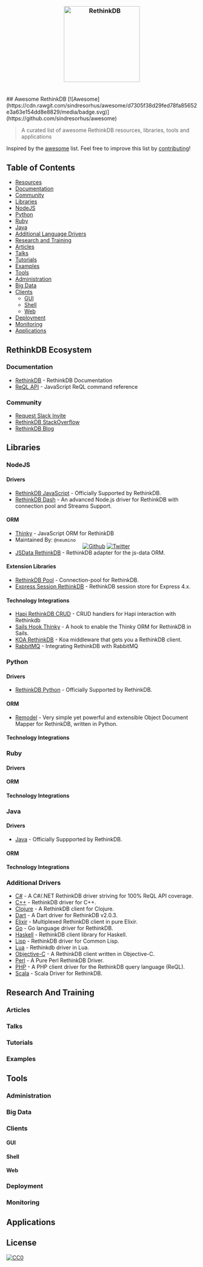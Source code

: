 <h3 align="center">
	<br>
	<img width="200" src="https://github.com/d3viant0ne/awesome-rethinkdb/blob/master/media/rethinkdb.jpg" alt="RethinkDB">
	<br>
	<br>
</h3>
## Awesome RethinkDB [![Awesome](https://cdn.rawgit.com/sindresorhus/awesome/d7305f38d29fed78fa85652e3a63e154dd8e8829/media/badge.svg)](https://github.com/sindresorhus/awesome)

> A curated list of awesome RethinkDB resources, libraries, tools and applications

Inspired by the [awesome](https://github.com/sindresorhus/awesome) list. Feel free to improve this list by [contributing](CONTRIBUTING.md)!

## Table of Contents
 - [Resources](#resources)
  - [Documentation](#documentation)
  - [Community](#community)
 - [Libraries](#libraries)
  - [NodeJS](#nodejs)
  - [Python](#python)
  - [Ruby](#ruby)
  - [Java](#java)
  - [Additional Language Drivers](#additional-drivers)
 - [Research and Training](#research-and-training)
  - [Articles](#articles)
  - [Talks](#talks)
  - [Tutorials](#tutorials)
  - [Examples](#examples)
 - [Tools](#tools)
  - [Administration](#administration)
  - [Big Data](#big-data)
  - [Clients](#clients)
    - [GUI](#gui)
    - [Shell](#shell)
    - [Web](#web)
  - [Deployment](#deployment)
  - [Monitoring](#monitoring)
 - [Applications](#applications)

## RethinkDB Ecosystem
### Documentation

- [RethinkDB](http://rethinkdb.com/docs/) - RethinkDB Documentation
- [ReQL API](http://rethinkdb.com/api/javascript/) - JavaScript ReQL command reference

### Community

- [Request Slack Invite](http://slack.rethinkdb.com/)
- [RethinkDB StackOverflow](http://stackoverflow.com/tags/rethinkdb)
- [RethinkDB Blog](https://www.rethinkdb.com/blog/)


## Libraries
### NodeJS
#### Drivers

- [RethinkDB JavaScript](https://www.rethinkdb.com/docs/install-drivers/javascript/) - Officially Supported by RethinkDB.
- [RethinkDB Dash](https://github.com/neumino/rethinkdbdash) - An advanced Node.js driver for RethinkDB with connection pool and Streams Support.

#### ORM

- [Thinky](https://github.com/neumino/thinky) - JavaScript ORM for RethinkDB
 - Maintained By: `@neumino` <div align="center">[![Github](https://github.com/encharm/Font-Awesome-SVG-PNG/blob/master/black/png/24/github.png)](https://github.com/neumino) [![Twitter](https://github.com/encharm/Font-Awesome-SVG-PNG/blob/master/black/png/24/twitter.png)](https://twitter.com/neumino)</div>
- [JSData RethinkDB](https://github.com/js-data/js-data-rethinkdb) - RethinkDB adapter for the js-data ORM.

#### Extension Libraries

- [RethinkDB Pool](https://github.com/hden/rethinkdb-pool) - Connection-pool for RethinkDB.
- [Express Session RethinkDB](https://github.com/armenfilipetyan/express-session-rethinkdb) - RethinkDB session store for Express 4.x.

#### Technology Integrations

- [Hapi RethinkDB CRUD](https://github.com/athlite/hapi-rethinkdb-crud) - CRUD handlers for Hapi interaction with Rethinkdb
- [Sails Hook Thinky](https://github.com/mwielbut/sails-hook-thinky) - A hook to enable the Thinky ORM for RethinkDB in Sails.
- [KOA RethinkDB](https://github.com/hden/koa-rethinkdb) - Koa middleware that gets you a RethinkDB client.
- [RabbitMQ](http://rethinkdb.com/docs/rabbitmq/javascript/) - Integrating RethinkDB with RabbitMQ

### Python
#### Drivers

- [RethinkDB Python](https://www.rethinkdb.com/docs/install-drivers/python/) - Officially Supported by RethinkDB.

#### ORM

- [Remodel](https://github.com/linkyndy/remodel) - Very simple yet powerful and extensible Object Document Mapper for RethinkDB, written in Python.

#### Technology Integrations

### Ruby
#### Drivers
#### ORM
#### Technology Integrations

### Java
#### Drivers

- [Java](http://rethinkdb.com/docs/install-drivers/java/) - Officially Suppported by RethinkDB.

#### ORM
#### Technology Integrations

### Additional Drivers

- [C#](https://github.com/bchavez/RethinkDb.Driver) - A C#/.NET RethinkDB driver striving for 100% ReQL API coverage.
- [C++](https://github.com/AtnNn/librethinkdbxx) - RethinkDB driver for C++.
- [Clojure](https://github.com/apa512/clj-rethinkdb) - A RethinkDB client for Clojure.
- [Dart](https://github.com/billysometimes/rethinkdb) - A Dart driver for RethinkDB v2.0.3.
- [Elixir](https://github.com/hamiltop/rethinkdb-elixir) - Multiplexed RethinkDB client in pure Elixir.
- [Go](https://github.com/dancannon/gorethink) - Go language driver for RethinkDB. 
- [Haskell](https://github.com/AtnNn/haskell-rethinkdb) - RethinkDB client library for Haskell.
- [Lisp](https://github.com/orthecreedence/cl-rethinkdb) - RethinkDB driver for Common Lisp.
- [Lua](https://github.com/grandquista/Lua-ReQL) - Rethinkdb driver in Lua.
- [Objective-C](https://github.com/dparnell/rethink-db-client) - A RethinkDB client written in Objective-C. 
- [Perl](https://github.com/njlg/perl-rethinkdb) - A Pure Perl RethinkDB Driver.
- [PHP](https://github.com/danielmewes/php-rql) - A PHP client driver for the RethinkDB query language (ReQL).
- [Scala](https://github.com/kclay/rethink-scala) - Scala Driver for RethinkDB.

## Research And Training
### Articles

### Talks

### Tutorials

### Examples

## Tools
### Administration

### Big Data

### Clients

#### GUI

#### Shell

#### Web

### Deployment

### Monitoring

## Applications

## License
[![CC0](http://mirrors.creativecommons.org/presskit/buttons/88x31/svg/cc-zero.svg)](https://creativecommons.org/publicdomain/zero/1.0/)
